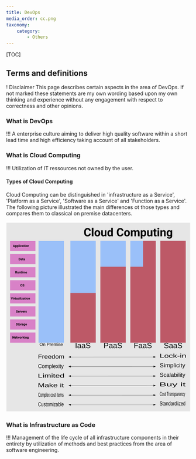 ```yaml
---
title: DevOps
media_order: cc.png
taxonomy:
    category:
        - Others
---
```


[TOC]

## Terms and definitions
! Disclaimer
This page describes certain aspects in the area of DevOps. If not marked these statements are my own wording based upon my own thinking and experience without any engagement with respect to correctness and other opinions.

### What is DevOps
!!! A enterprise culture aiming to deliver high quality software within a short lead time and high efficiency taking account of all stakeholders.

### What is Cloud Computing
!!! Utilization of IT ressources not owned by the user.

#### Types of Cloud Computing
Cloud Computing can be distinguished in 'infrastructure as a Service', 'Platform as a Service', 'Software as a Service' and 'Function as a Service'. The following picture illustrated the main differences ot those types and compares them to classical on premise datacenters.

![Image link](cc.png?link&cropResize=300,400)

### What is Infrastructure as Code
!!! Management of the life cycle of all infrastructure components in their entirety by utilization of methods and best practices from the area of software engineering.
